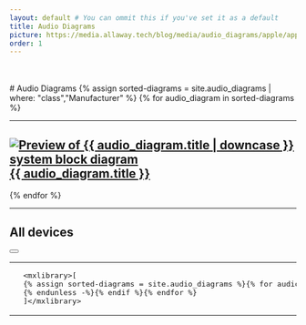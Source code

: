 ```yaml
---
layout: default # You can ommit this if you've set it as a default
title: Audio Diagrams
picture: https://media.allaway.tech/blog/media/audio_diagrams/apple/apple_logo.jpeg
order: 1
---
```


<br />
<br />
# Audio Diagrams
{% assign sorted-diagrams = site.audio_diagrams | where: "class","Manufacturer" %}
{% for audio_diagram in sorted-diagrams %}
  <hr />
  <h2>
    <a href="{{ audio_diagram.url }}">
      <img src="{{ audio_diagram.picture }}" alt="Preview of {{ audio_diagram.title | downcase }} system block diagram"> {{ audio_diagram.title }}
    </a>
  </h2>
{% endfor %}

---
## All devices
  <div class="language-xml highlighter-rouge"><div class="code-header">
    <span data-label-text="XML"><i class="fas fa-code small"></i></span>
  <button aria-label="copy" data-title-succeed="Copied!" data-original-title="" title=""><i class="far fa-clipboard"></i></button></div><div class="highlight"><code><table class="rouge-table"><tbody><tr><td class="rouge-gutter gl"></td><td class="rouge-code">
    <pre>&lt;mxlibrary&gt;[
{% assign sorted-diagrams = site.audio_diagrams %}{% for audio_diagram in sorted-diagrams %}{% if audio_diagram.class != "Manufacturer" %}{{ audio_diagram.xml }}{% unless forloop.last %},
{% endunless -%}{% endif %}{% endfor %}
]&lt;/mxlibrary&gt;
</pre></td></tr></tbody></table></code></div></div>